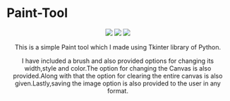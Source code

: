 # Paint-Tool
<div align="center">

[![](https://img.shields.io/badge/Made_with-Python3-red?style=for-the-badge&logo=python)](https://www.python.org/ "Python3")
[![](https://img.shields.io/badge/Made_with-Tkinter-blue?style=for-the-badge&logo=tkinter)](https://www.python.org/ "Tkinter")
[![](https://img.shields.io/badge/IDE-Visual_Studio_Code-green?style=for-the-badge&logo=visual-studio-code)](https://code.visualstudio.com/  "Visual Studio Code")


This is a simple Paint tool which I made using Tkinter library of Python.

I have included a brush and also provided options for changing its width,style and color.The option for changing the Canvas is also provided.Along with that the option for clearing the entire canvas is also given.Lastly,saving the image option is also provided to the user in any format.
</div>
